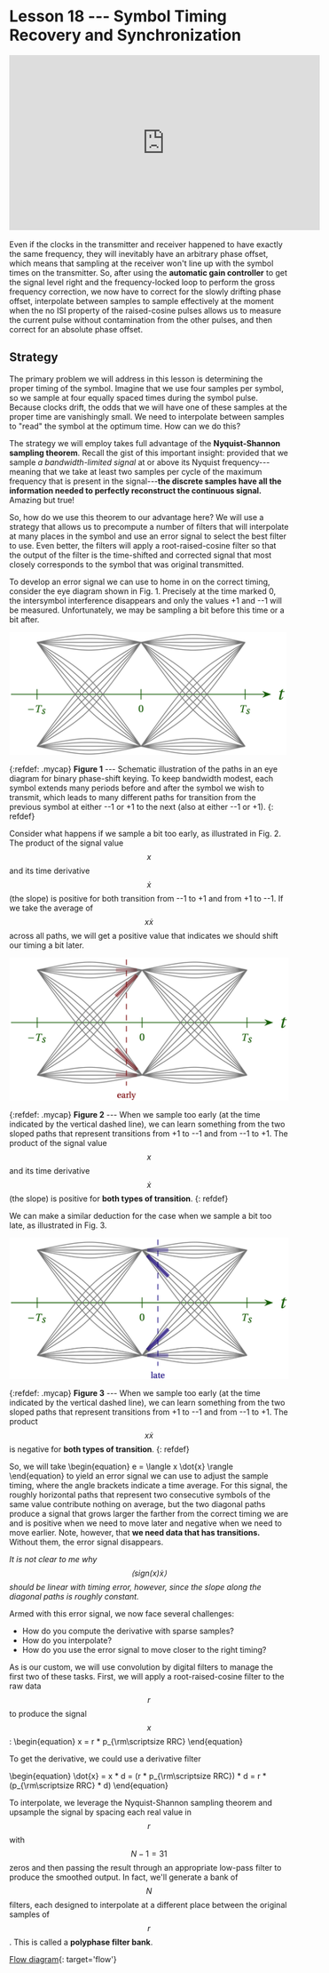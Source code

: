 # Lesson 18 --- Symbol Timing Recovery and Synchronization


<iframe width="560" height="315" src="https://www.youtube.com/embed/jag3btxSsig" title="YouTube video player" frameborder="0" allow="accelerometer; autoplay; clipboard-write; encrypted-media; gyroscope; picture-in-picture" allowfullscreen></iframe>

Even if the clocks in the transmitter and receiver happened to have exactly the same frequency, they will inevitably have an arbitrary phase offset, which means that sampling at the receiver won't line up with the symbol times on the transmitter. So, after using the **automatic gain controller** to get the signal level right and the frequency-locked loop to perform the gross frequency correction, we now have to correct for the slowly drifting phase offset, interpolate between samples to sample effectively at the moment when the no ISI property of the raised-cosine pulses allows us to measure the current pulse without contamination from the other pulses, and then correct for an absolute phase offset.

## Strategy

The primary problem we will address in this lesson is determining the proper timing of the symbol. Imagine that we use four samples per symbol, so we sample at four equally spaced times during the symbol pulse. Because clocks drift, the odds that we will have one of these samples at the proper time are vanishingly small. We need to interpolate between samples to "read" the symbol at the optimum time. How can we do this?

The strategy we will employ takes full advantage of the **Nyquist-Shannon sampling theorem**. Recall the gist of this important insight: provided that we sample _a bandwidth-limited signal_ at or above its Nyquist frequency---meaning that we take at least two samples per cycle of the maximum frequency that is present in the signal---**the discrete samples have all the information needed to perfectly reconstruct the continuous signal.** Amazing but true!

So, how do we use this theorem to our advantage here? We will use a strategy that allows us to precompute a number of filters that will interpolate at many places in the symbol and use an error signal to select the best filter to use. Even better, the filters will apply a root-raised-cosine filter so that the output of the filter is the time-shifted and corrected signal that most closely corresponds to the symbol that was original transmitted.

To develop an error signal we can use to home in on the correct timing, consider the eye diagram shown in Fig. 1. Precisely at the time marked 0, the intersymbol interference disappears and only the values +1 and --1 will be measured. Unfortunately, we may be sampling a bit before this time or a bit after.

<p class="center" markdown="block">
<img src="figs/timing-a.png" style="width:500px;">
</p>

{:refdef: .mycap}
**Figure 1** --- Schematic illustration of the paths in an eye diagram for binary phase-shift keying. To keep bandwidth modest, each symbol extends many periods before and after the symbol we wish to transmit, which leads to many different paths for transition from the previous symbol at either --1 or +1 to the next (also at either --1 or +1).
{: refdef}

Consider what happens if we sample a bit too early, as illustrated in Fig. 2. The product of the signal value $$x$$ and its time derivative $$\dot{x}$$ (the slope) is positive for both transition from --1 to +1 and from +1 to --1. If we take the average of $$x \dot{x}$$ across all paths, we will get a positive value that indicates we should shift our timing a bit later.

<p class='center' markdown='block'>
<img src='figs/timing-b.png' alt='If we sample too early' style='width=500px;'>
</p>

{:refdef: .mycap}
**Figure 2** --- When we sample too early (at the time indicated by the vertical dashed line), we can learn something from the two sloped paths that represent transitions from +1 to --1 and from --1 to +1. The product of the signal value $$x$$ and its time derivative $$\dot{x}$$ (the slope) is positive for **both types of transition**.
{: refdef}

We can make a similar deduction for the case when we sample a bit too late, as illustrated in Fig. 3.

<p class='center' markdown='block'>
<img src='figs/timing-c.png' alt='If we sample too late' style='width=500px;'>
</p>

{:refdef: .mycap}
**Figure 3** --- When we sample too early (at the time indicated by the vertical dashed line), we can learn something from the two sloped paths that represent transitions from +1 to --1 and from --1 to +1. The product $$x \dot{x}$$ is negative for **both types of transition**.
{: refdef}

So, we will take
\begin{equation}
  e = \langle x \dot{x} \rangle
\end{equation}
to yield an error signal we can use to adjust the sample timing, where the angle brackets indicate a time average. For this signal, the roughly horizontal paths that represent two consecutive symbols of the same value contribute nothing on average, but the two diagonal paths produce a signal that grows larger the farther from the correct timing we are and is positive when we need to move later and negative when we need to move earlier. Note, however, that **we need data that has transitions.** Without them, the error signal disappears.

_It is not clear to me why $$\langle \mathrm{sign}(x) \dot{x} \rangle$$ should be linear with timing error, however, since the slope along the diagonal paths is roughly constant._

<!-- Plot of the error is called the S curve. -->

Armed with this error signal, we now face several challenges:

- How do you compute the derivative with sparse samples?
- How do you interpolate?
- How do you use the error signal to move closer to the right timing?

As is our custom, we will use convolution by digital filters to manage the first two of these tasks. First, we will apply a root-raised-cosine filter to the raw data $$r$$ to produce the signal $$x$$:
\begin{equation}
  x = r * p_{\rm\scriptsize RRC}
\end{equation}

To get the derivative, we could use a derivative filter

\begin{equation}
 \dot{x} = x * d = (r * p_{\rm\scriptsize RRC}) * d = r * (p_{\rm\scriptsize RRC} * d)
\end{equation}

To interpolate, we leverage the Nyquist-Shannon sampling theorem and upsample the signal by spacing each real value in $$r$$ with $$N - 1 = 31$$ zeros and then passing the result through an appropriate low-pass filter to produce the smoothed output. In fact, we'll generate a bank of $$N$$ filters, each designed to interpolate at a different place between the original samples of $$r$$. This is called a **polyphase filter bank**.


[Flow diagram](figs/flow/polyphase.png){: target='flow'}
